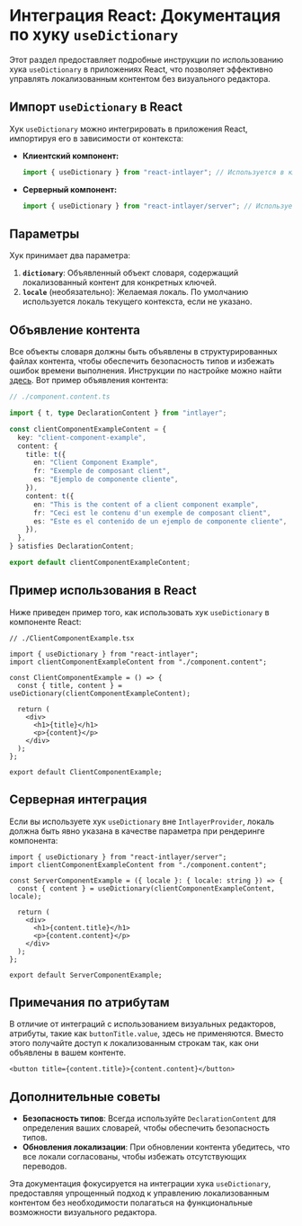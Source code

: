 # Интеграция React: Документация по хуку `useDictionary`

Этот раздел предоставляет подробные инструкции по использованию хука `useDictionary` в приложениях React, что позволяет эффективно управлять локализованным контентом без визуального редактора.

## Импорт `useDictionary` в React

Хук `useDictionary` можно интегрировать в приложения React, импортируя его в зависимости от контекста:

- **Клиентский компонент:**

  ```javascript
  import { useDictionary } from "react-intlayer"; // Используется в клиентских компонентах React
  ```

- **Серверный компонент:**

  ```javascript
  import { useDictionary } from "react-intlayer/server"; // Используется в серверных компонентах React
  ```

## Параметры

Хук принимает два параметра:

1. **`dictionary`**: Объявленный объект словаря, содержащий локализованный контент для конкретных ключей.
2. **`locale`** (необязательно): Желаемая локаль. По умолчанию используется локаль текущего контекста, если не указано.

## Объявление контента

Все объекты словаря должны быть объявлены в структурированных файлах контента, чтобы обеспечить безопасность типов и избежать ошибок времени выполнения. Инструкции по настройке можно найти [здесь](https://github.com/aymericzip/intlayer/blob/main/docs/ru/content_declaration/get_started.md). Вот пример объявления контента:

```typescript
// ./component.content.ts

import { t, type DeclarationContent } from "intlayer";

const clientComponentExampleContent = {
  key: "client-component-example",
  content: {
    title: t({
      en: "Client Component Example",
      fr: "Exemple de composant client",
      es: "Ejemplo de componente cliente",
    }),
    content: t({
      en: "This is the content of a client component example",
      fr: "Ceci est le contenu d'un exemple de composant client",
      es: "Este es el contenido de un ejemplo de componente cliente",
    }),
  },
} satisfies DeclarationContent;

export default clientComponentExampleContent;
```

## Пример использования в React

Ниже приведен пример того, как использовать хук `useDictionary` в компоненте React:

```tsx
// ./ClientComponentExample.tsx

import { useDictionary } from "react-intlayer";
import clientComponentExampleContent from "./component.content";

const ClientComponentExample = () => {
  const { title, content } = useDictionary(clientComponentExampleContent);

  return (
    <div>
      <h1>{title}</h1>
      <p>{content}</p>
    </div>
  );
};

export default ClientComponentExample;
```

## Серверная интеграция

Если вы используете хук `useDictionary` вне `IntlayerProvider`, локаль должна быть явно указана в качестве параметра при рендеринге компонента:

```tsx
import { useDictionary } from "react-intlayer/server";
import clientComponentExampleContent from "./component.content";

const ServerComponentExample = ({ locale }: { locale: string }) => {
  const { content } = useDictionary(clientComponentExampleContent, locale);

  return (
    <div>
      <h1>{content.title}</h1>
      <p>{content.content}</p>
    </div>
  );
};

export default ServerComponentExample;
```

## Примечания по атрибутам

В отличие от интеграций с использованием визуальных редакторов, атрибуты, такие как `buttonTitle.value`, здесь не применяются. Вместо этого получайте доступ к локализованным строкам так, как они объявлены в вашем контенте.

```tsx
<button title={content.title}>{content.content}</button>
```

## Дополнительные советы

- **Безопасность типов**: Всегда используйте `DeclarationContent` для определения ваших словарей, чтобы обеспечить безопасность типов.
- **Обновления локализации**: При обновлении контента убедитесь, что все локали согласованы, чтобы избежать отсутствующих переводов.

Эта документация фокусируется на интеграции хука `useDictionary`, предоставляя упрощенный подход к управлению локализованным контентом без необходимости полагаться на функциональные возможности визуального редактора.
